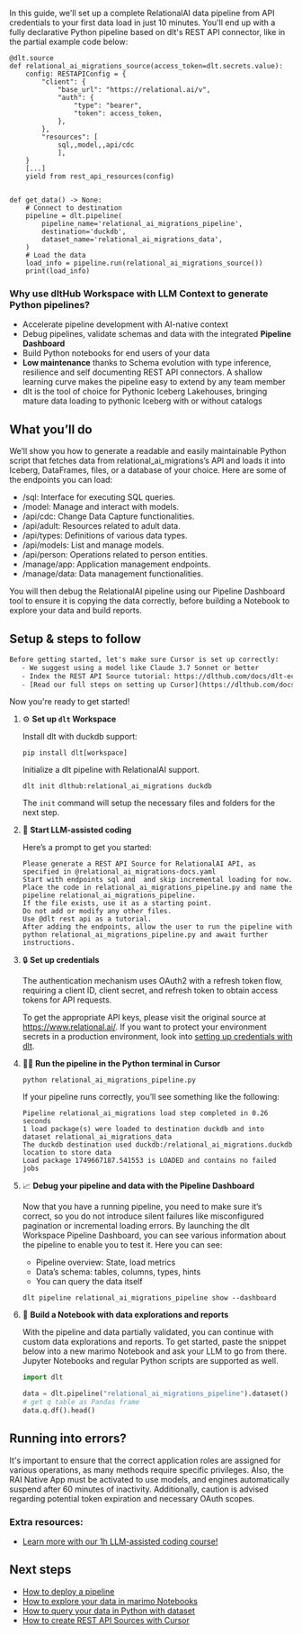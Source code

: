 In this guide, we'll set up a complete RelationalAI data pipeline from API credentials to your first data load in just 10 minutes. You'll end up with a fully declarative Python pipeline based on dlt's REST API connector, like in the partial example code below:

```python-outcome
@dlt.source
def relational_ai_migrations_source(access_token=dlt.secrets.value):
    config: RESTAPIConfig = {
        "client": {
            "base_url": "https://relational.ai/v",
            "auth": {
                "type": "bearer",
                "token": access_token,
            },
        },
        "resources": [
            sql,,model,,api/cdc
            ],
    }
    [...]
    yield from rest_api_resources(config)


def get_data() -> None:
    # Connect to destination
    pipeline = dlt.pipeline(
        pipeline_name='relational_ai_migrations_pipeline',
        destination='duckdb',
        dataset_name='relational_ai_migrations_data', 
    )
    # Load the data
    load_info = pipeline.run(relational_ai_migrations_source())
    print(load_info) 
```

### Why use dltHub Workspace with LLM Context to generate Python pipelines?

- Accelerate pipeline development with AI-native context
- Debug pipelines, validate schemas and data with the integrated **Pipeline Dashboard**
- Build Python notebooks for end users of your data
- **Low maintenance** thanks to Schema evolution with type inference, resilience and self documenting REST API connectors. A shallow learning curve makes the pipeline easy to extend by any team member
- dlt is the tool of choice for Pythonic Iceberg Lakehouses, bringing mature data loading to pythonic Iceberg with or without catalogs

## What you’ll do

We’ll show you how to generate a readable and easily maintainable Python script that fetches data from relational_ai_migrations’s API and loads it into Iceberg, DataFrames, files, or a database of your choice. Here are some of the endpoints you can load:

- /sql: Interface for executing SQL queries.
- /model: Manage and interact with models.
- /api/cdc: Change Data Capture functionalities.
- /api/adult: Resources related to adult data.
- /api/types: Definitions of various data types.
- /api/models: List and manage models.
- /api/person: Operations related to person entities.
- /manage/app: Application management endpoints.
- /manage/data: Data management functionalities.

You will then debug the RelationalAI pipeline using our Pipeline Dashboard tool to ensure it is copying the data correctly, before building a Notebook to explore your data and build reports.

## Setup & steps to follow

```default
Before getting started, let's make sure Cursor is set up correctly:
   - We suggest using a model like Claude 3.7 Sonnet or better
   - Index the REST API Source tutorial: https://dlthub.com/docs/dlt-ecosystem/verified-sources/rest_api/ and add it to context as **@dlt rest api**
   - [Read our full steps on setting up Cursor](https://dlthub.com/docs/dlt-ecosystem/llm-tooling/cursor-restapi#23-configuring-cursor-with-documentation)
```

Now you're ready to get started!

1. ⚙️ **Set up `dlt` Workspace**
    
    Install dlt with duckdb support:
    ```shell
    pip install dlt[workspace]
    ```

    Initialize a dlt pipeline with RelationalAI support.
    ```shell
    dlt init dlthub:relational_ai_migrations duckdb
    ```

    The `init` command will setup the necessary files and folders for the next step.
    
2. 🤠 **Start LLM-assisted coding**
    
    Here’s a prompt to get you started:
    
    ```prompt
    Please generate a REST API Source for RelationalAI API, as specified in @relational_ai_migrations-docs.yaml 
    Start with endpoints sql and  and skip incremental loading for now. 
    Place the code in relational_ai_migrations_pipeline.py and name the pipeline relational_ai_migrations_pipeline. 
    If the file exists, use it as a starting point. 
    Do not add or modify any other files. 
    Use @dlt rest api as a tutorial. 
    After adding the endpoints, allow the user to run the pipeline with python relational_ai_migrations_pipeline.py and await further instructions.
    ```

    
3. 🔒 **Set up credentials** 
    
    The authentication mechanism uses OAuth2 with a refresh token flow, requiring a client ID, client secret, and refresh token to obtain access tokens for API requests.
    
    To get the appropriate API keys, please visit the original source at https://www.relational.ai/.
    If you want to protect your environment secrets in a production environment, look into [setting up credentials with dlt](https://dlthub.com/docs/walkthroughs/add_credentials).
    
4. 🏃‍♀️ **Run the pipeline in the Python terminal in Cursor**
    
    ```shell
    python relational_ai_migrations_pipeline.py
    ```
    
    If your pipeline runs correctly, you’ll see something like the following:
    
    ```shell
    Pipeline relational_ai_migrations load step completed in 0.26 seconds
    1 load package(s) were loaded to destination duckdb and into dataset relational_ai_migrations_data
    The duckdb destination used duckdb:/relational_ai_migrations.duckdb location to store data
    Load package 1749667187.541553 is LOADED and contains no failed jobs
    ```
    
5. 📈 **Debug your pipeline and data with the Pipeline Dashboard**

    Now that you have a running pipeline, you need to make sure it’s correct, so you do not introduce silent failures like misconfigured pagination or incremental loading errors. By launching the dlt Workspace Pipeline Dashboard, you can see various information about the pipeline to enable you to test it. Here you can see:
    - Pipeline overview: State, load metrics
    - Data’s schema: tables, columns, types, hints
    - You can query the data itself
    
    ```shell
    dlt pipeline relational_ai_migrations_pipeline show --dashboard
    ```
    
6. 🐍 **Build a Notebook with data explorations and reports**

    With the pipeline and data partially validated, you can continue with custom data explorations and reports. To get started, paste the snippet below into a new marimo Notebook and ask your LLM to go from there. Jupyter Notebooks and regular Python scripts are supported as well.

    
    ```python
    import dlt

   data = dlt.pipeline("relational_ai_migrations_pipeline").dataset()
   # get q table as Pandas frame
   data.q.df().head()
    ```

## Running into errors?

It's important to ensure that the correct application roles are assigned for various operations, as many methods require specific privileges. Also, the RAI Native App must be activated to use models, and engines automatically suspend after 60 minutes of inactivity. Additionally, caution is advised regarding potential token expiration and necessary OAuth scopes.

### Extra resources:

- [Learn more with our 1h LLM-assisted coding course!](https://www.youtube.com/watch?v=GGid70rnJuM)

## Next steps

- [How to deploy a pipeline](https://dlthub.com/docs/walkthroughs/deploy-a-pipeline)
- [How to explore your data in marimo Notebooks](https://dlthub.com/docs/general-usage/dataset-access/marimo)
- [How to query your data in Python with dataset](https://dlthub.com/docs/general-usage/dataset-access/dataset)
- [How to create REST API Sources with Cursor](https://dlthub.com/docs/dlt-ecosystem/llm-tooling/cursor-restapi)